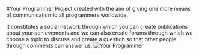 #Your Programmer
Project created with the aim of giving one more means of communication to all programmers worldwide.

It constitutes a social network through which you can create publications about your achievements and we can also create forums through which we choose a topic to discuss and create a question so that other people through comments can answer us.
![Your Programmer](https://user-images.githubusercontent.com/73003071/194444930-1672bfc4-ff10-4d97-a91e-4923fc5bf68b.png)
